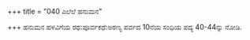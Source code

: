 +++
title = "040 ಎಲೆಲೆ ಹನುಮನ"

+++
ಹನುಮನ ಹಳವಿಗೆಯ ರಥ:ಪೂರ್ವಕಥೆ:ಅರಣ್ಯ ಪರ್ವದ 10ನೆಯ ಸಂಧಿಯ ಪದ್ಯ 40-44ನ್ನು ನೋಡಿ.